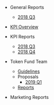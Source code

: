 
- General Reports

    - [2018 Q3](/general/2018-Q3.md)

- [KPI Overview](/kpi-overview.md)

- KPI Reports

    - [2018 Q3](/kpi-reports/2018-Q3.md)
    - [2018 Q4](/kpi-reports/2018-Q4.md)

- Token Fund Team
    - [Guidelines](/token-fund-team/guidelines.md)
    - Proposals
        - [2019 Q1](/token-fund-team/proposals/2019-Q1.md)
    - [Reports](/token-fund-team/reports.md)

- Marketing Reports


